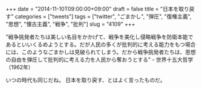 +++
date = "2014-11-10T09:00:00+09:00"
draft = false
title = "日本を取り戻す"
categories = ["tweets"]
tags = ["twitter", "ごまかし", "弾圧", "復権主義", "思想", "懐古主義", "戦争", "批判"]
slug = "4109"
+++

"戦争挑発者たちは美しい名目をかかげて、戦争を美化し侵略戦争を防衛本能であるといいくるめようとする。だが人民の多くが批判的に考える能力をもつ場合には、このようなごまかしは見破られてしまう。だから戦争挑発者たちは、思想の自由を弾圧して批判的に考える力を人民から奪おうとする" - 世界十五大哲学（1962年）

いつの時代も同じだね。
日本を取り戻す、とはよく言ったものだ。
